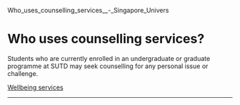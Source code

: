 Who_uses_counselling_services__-_Singapore_Univers



Who uses counselling services?
==============================

Students who are currently enrolled in an undergraduate or graduate programme at SUTD may seek counselling for any personal issue or challenge.

[Wellbeing services](https://www.sutd.edu.sg/tag/wellbeing-services/)

---


